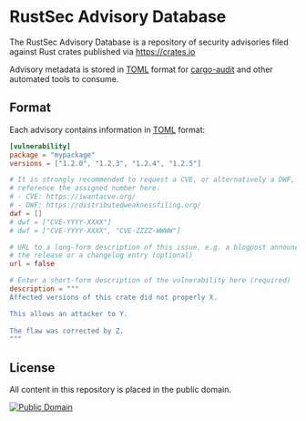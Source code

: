 # RustSec Advisory Database

The RustSec Advisory Database is a repository of security advisories filed
against Rust crates published via https://crates.io

Advisory metadata is stored in [TOML] format for [cargo-audit] and other
automated tools to consume.

## Format

Each advisory contains information in [TOML] format:

```toml
[vulnerability]
package = "mypackage"
versions = ["1.2.0", "1.2.3", "1.2.4", "1.2.5"]

# It is strongly recommended to request a CVE, or alternatively a DWF, and
# reference the assigned number here.
# - CVE: https://iwantacve.org/
# - DWF: https://distributedweaknessfiling.org/
dwf = []
# dwf = ["CVE-YYYY-XXXX"]
# dwf = ["CVE-YYYY-XXXX", "CVE-ZZZZ-WWWW"]

# URL to a long-form description of this issue, e.g. a blogpost announcing
# the release or a changelog entry (optional)
url = false

# Enter a short-form description of the vulnerability here (required)
description = """
Affected versions of this crate did not properly X.

This allows an attacker to Y.
 
The flaw was corrected by Z.
"""
```

[TOML]: https://github.com/toml-lang/toml
[cargo-audit]: https://github.com/rustsec/cargo-audit

## License

All content in this repository is placed in the public domain.

[![Public Domain](http://i.creativecommons.org/p/zero/1.0/88x31.png)](https://github.com/RustSec/advisory-db/blob/master/LICENSE.txt)
